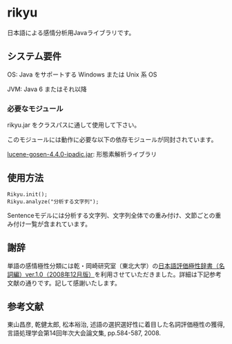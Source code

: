 rikyu
=====

日本語による感情分析用Javaライブラリです。

システム要件
------

OS: Java をサポートする Windows または Unix 系 OS

JVM: Java 6 またはそれ以降

### 必要なモジュール ###

rikyu.jar をクラスパスに通して使用して下さい。

このモジュールには動作に必要な以下の依存モジュールが同封されています。

[lucene-gosen-4.4.0-ipadic.jar](https://code.google.com/p/lucene-gosen/ "lucene-gosen"): 形態素解析ライブラリ

使用方法
------

    Rikyu.init();
    Rikyu.analyze("分析する文字列");

Sentenceモデルには分析する文字列、文字列全体での重み付け、文節ごとの重み付け一覧が含まれています。


謝辞
------
単語の感情極性分類には乾・岡崎研究室（東北大学）の[日本語評価極性辞書（名詞編）ver.1.0（2008年12月版）](http://www.cl.ecei.tohoku.ac.jp/index.php?%E5%85%AC%E9%96%8B%E8%B3%87%E6%BA%90%2F%E6%97%A5%E6%9C%AC%E8%AA%9E%E8%A9%95%E4%BE%A1%E6%A5%B5%E6%80%A7%E8%BE%9E%E6%9B%B8)を利用させていただきました。詳細は下記参考文献の通りです。記して感謝いたします。

参考文献
------
東山昌彦, 乾健太郎, 松本裕治, 述語の選択選好性に着目した名詞評価極性の獲得, 言語処理学会第14回年次大会論文集, pp.584-587, 2008.